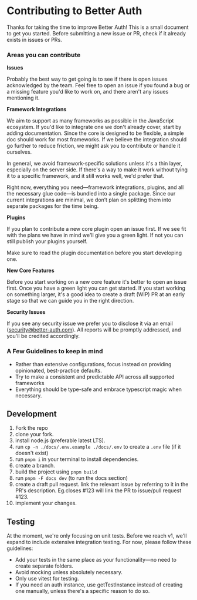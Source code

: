 # Contributing to Better Auth

Thanks for taking the time to improve Better Auth! This is a small document to get you started. Before submitting a new issue or PR, check if it already exists in issues or PRs.

### Areas you can contribute

**Issues**

Probably the best way to get going is to see if there is open issues acknowledged by the team. Feel free to open an issue if you found a bug or a missing feature you'd like to work on, and there aren't any issues mentioning it.

**Framework Integrations**

We aim to support as many frameworks as possible in the JavaScript ecosystem. If you'd like to integrate one we don't already cover, start by adding documentation. Since the core is designed to be flexible, a simple doc should work for most frameworks. If we believe the integration should go further to reduce friction, we might ask you to contribute or handle it ourselves.

In general, we avoid framework-specific solutions unless it's a thin layer, especially on the server side. If there's a way to make it work without tying it to a specific framework, and it still works well, we'd prefer that.

Right now, everything you need—framework integrations, plugins, and all the necessary glue code—is bundled into a single package. Since our current integrations are minimal, we don’t plan on splitting them into separate packages for the time being.

**Plugins**

If you plan to contribute a new core plugin open an issue first. If we see fit with the plans we have in mind we'll give you a green light. If not you can still publish your plugins yourself.

Make sure to read the plugin documentation before you start developing one.

**New Core Features**

Before you start working on a new core feature it's better to open an issue first. Once you have a green light you can get started. If you start working on something larger, it's a good idea to create a draft (WIP) PR at an early stage so that we can guide you in the right direction.

**Security Issues**

If you see any security issue we prefer you to disclose it via an email (security@better-auth.com). All reports will be promptly addressed, and you'll be credited accordingly.

### A Few Guidelines to keep in mind

- Rather than extensive configurations, focus instead on providing opinionated, best-practice defaults.
- Try to make a consistent and predictable API across all supported frameworks
- Everything should be type-safe and embrace typescript magic when necessary.

## Development

1. Fork the repo
2. clone your fork.
3. install node.js (preferable latest LTS).
4. run `cp -n ./docs/.env.example ./docs/.env` to create a `.env` file (if it doesn't exist)
5. run `pnpm i` in your terminal to install dependencies.
6. create a branch.
7. build the project using `pnpm build`
8. run `pnpm -F docs dev` (to run the docs section)
9. create a draft pull request. link the relevant issue by referring to it in the PR's description. Eg.closes #123 will link the PR to issue/pull request #123.
10. implement your changes.

## Testing

At the moment, we're only focusing on unit tests. Before we reach v1, we'll expand to include extensive integration testing. For now, please follow these guidelines:

- Add your tests in the same place as your functionality—no need to create separate folders.
- Avoid mocking unless absolutely necessary.
- Only use vitest for testing.
- If you need an auth instance, use getTestInstance instead of creating one manually, unless there's a specific reason to do so.
